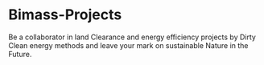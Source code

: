 # Bimass-Projects
Be a collaborator in land Clearance and energy efficiency projects by Dirty Clean energy methods and leave your mark on sustainable Nature in the Future.
